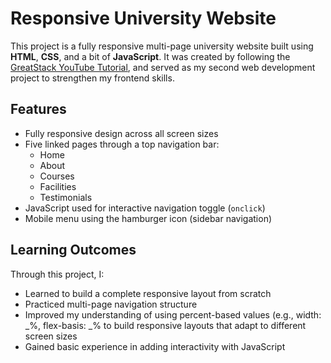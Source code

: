 # Responsive University Website

This project is a fully responsive multi-page university website built using **HTML**, **CSS**, and a bit of **JavaScript**. It was created by following the [GreatStack YouTube Tutorial](https://www.youtube.com/watch?v=oYRda7UtuhA&t=2721s), and served as my second web development project to strengthen my frontend skills.

## Features

- Fully responsive design across all screen sizes
- Five linked pages through a top navigation bar:
  - Home
  - About
  - Courses
  - Facilities
  - Testimonials
- JavaScript used for interactive navigation toggle (`onclick`)
- Mobile menu using the hamburger icon (sidebar navigation)

## Learning Outcomes

Through this project, I:
- Learned to build a complete responsive layout from scratch
- Practiced multi-page navigation structure
- Improved my understanding of using percent-based values (e.g., width: _%, flex-basis: _% to build responsive layouts that adapt to different screen sizes 
- Gained basic experience in adding interactivity with JavaScript

